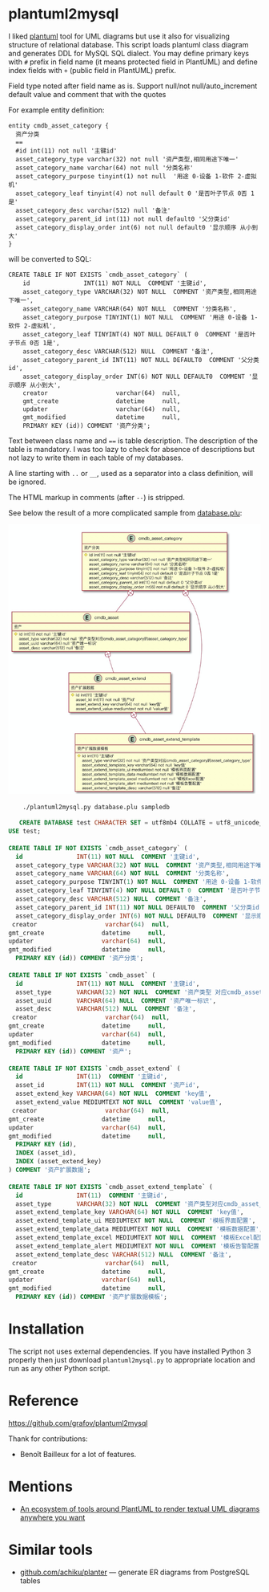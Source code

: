 # plantuml2mysql

I liked [plantuml](http://plantuml.com/) tool for UML diagrams but use it
also for visualizing structure of relational database.
This script loads plantuml class diagram and generates
DDL for MySQL SQL dialect. You may define primary keys
with `#` prefix in field name (it means protected field
in PlantUML) and define index fields with `+` (public field
in PlantUML) prefix.

Field type noted after field name as is. Support null/not null/auto_increment 
 default value and comment that with the quotes

For example entity definition:

```plantuml
entity cmdb_asset_category {
  资产分类
  ==
  #id int(11) not null '主键id'
  asset_category_type varchar(32) not null '资产类型,相同用途下唯一'
  asset_category_name varchar(64) not null '分类名称'
  asset_category_purpose tinyint(1) not null  '用途 0-设备 1-软件 2-虚拟机'
  asset_category_leaf tinyint(4) not null default 0 '是否叶子节点 0否 1是'
  asset_category_desc varchar(512) null '备注'
  asset_category_parent_id int(11) not null default0 '父分类id'
  asset_category_display_order int(6) not null default0 '显示顺序 从小到大'
}
```

will be converted to SQL:

    CREATE TABLE IF NOT EXISTS `cmdb_asset_category` (
        id               INT(11) NOT NULL  COMMENT '主键id',
        asset_category_type VARCHAR(32) NOT NULL  COMMENT '资产类型,相同用途下唯一',
        asset_category_name VARCHAR(64) NOT NULL  COMMENT '分类名称',
        asset_category_purpose TINYINT(1) NOT NULL  COMMENT '用途 0-设备 1-软件 2-虚拟机',
        asset_category_leaf TINYINT(4) NOT NULL DEFAULT 0  COMMENT '是否叶子节点 0否 1是',
        asset_category_desc VARCHAR(512) NULL  COMMENT '备注',
        asset_category_parent_id INT(11) NOT NULL DEFAULT0  COMMENT '父分类id',
        asset_category_display_order INT(6) NOT NULL DEFAULT0  COMMENT '显示顺序 从小到大',
        creator                   varchar(64)  null, 
        gmt_create                datetime     null,
        updater                   varchar(64)  null,
        gmt_modified              datetime     null,
        PRIMARY KEY (id)) COMMENT '资产分类';

Text between class name and `==` is table description.
The description of the table is mandatory.
I was too lazy to check for absence of descriptions but
not lazy to write them in each table of my databases.

A line starting with `..` or `__`, used as a separator
into a class definition, will be ignored.

The HTML markup in comments (after `--`) is stripped.

See below the result of a more complicated sample from [database.plu](database.plu):

![database.png](database.png)

```bash
    ./plantuml2mysql.py database.plu sampledb
```

```sql
   CREATE DATABASE test CHARACTER SET = utf8mb4 COLLATE = utf8_unicode_ci;
USE test;

CREATE TABLE IF NOT EXISTS `cmdb_asset_category` (
  id               INT(11) NOT NULL  COMMENT '主键id',
  asset_category_type VARCHAR(32) NOT NULL  COMMENT '资产类型,相同用途下唯一',
  asset_category_name VARCHAR(64) NOT NULL  COMMENT '分类名称',
  asset_category_purpose TINYINT(1) NOT NULL  COMMENT '用途 0-设备 1-软件 2-虚拟机',
  asset_category_leaf TINYINT(4) NOT NULL DEFAULT 0  COMMENT '是否叶子节点 0否 1是',
  asset_category_desc VARCHAR(512) NULL  COMMENT '备注',
  asset_category_parent_id INT(11) NOT NULL DEFAULT0  COMMENT '父分类id',
  asset_category_display_order INT(6) NOT NULL DEFAULT0  COMMENT '显示顺序 从小到大',
 creator                   varchar(64)  null, 
gmt_create                datetime     null,
updater                   varchar(64)  null,
gmt_modified              datetime     null,
  PRIMARY KEY (id)) COMMENT '资产分类';

CREATE TABLE IF NOT EXISTS `cmdb_asset` (
  id               INT(11) NOT NULL  COMMENT '主键id',
  asset_type       VARCHAR(32) NOT NULL  COMMENT '资产类型 对应cmdb_asset_category的asset_category_type',
  asset_uuid       VARCHAR(64) NULL  COMMENT '资产唯一标识',
  asset_desc       VARCHAR(512) NULL  COMMENT '备注',
 creator                   varchar(64)  null, 
gmt_create                datetime     null,
updater                   varchar(64)  null,
gmt_modified              datetime     null,
  PRIMARY KEY (id)) COMMENT '资产';

CREATE TABLE IF NOT EXISTS `cmdb_asset_extend` (
  id               INT(11)  COMMENT '主键id',
  asset_id         INT(11) NOT NULL  COMMENT '资产id',
  asset_extend_key VARCHAR(64) NOT NULL  COMMENT 'key值',
  asset_extend_value MEDIUMTEXT NOT NULL  COMMENT 'value值',
 creator                   varchar(64)  null, 
gmt_create                datetime     null,
updater                   varchar(64)  null,
gmt_modified              datetime     null,
  PRIMARY KEY (id),
  INDEX (asset_id),
  INDEX (asset_extend_key)
) COMMENT '资产扩展数据';

CREATE TABLE IF NOT EXISTS `cmdb_asset_extend_template` (
  id               INT(11)  COMMENT '主键id',
  asset_type       VARCHAR(32) NOT NULL  COMMENT '资产类型对应cmdb_asset_categor的asset_category_type',
  asset_extend_template_key VARCHAR(64) NOT NULL  COMMENT 'key值',
  asset_extend_template_ui MEDIUMTEXT NOT NULL  COMMENT '模板界面配置',
  asset_extend_template_data MEDIUMTEXT NOT NULL  COMMENT '模板数据配置',
  asset_extend_template_excel MEDIUMTEXT NOT NULL  COMMENT '模板Excel配置',
  asset_extend_template_alert MEDIUMTEXT NOT NULL  COMMENT '模板告警配置',
  asset_extend_template_desc VARCHAR(512) NULL  COMMENT '备注',
 creator                   varchar(64)  null, 
gmt_create                datetime     null,
updater                   varchar(64)  null,
gmt_modified              datetime     null,
  PRIMARY KEY (id)) COMMENT '资产扩展数据模板';                                               
```

# Installation

The script not uses external dependencies. If you have installed Python 3
properly then just download `plantuml2mysql.py` to appropriate location and
run as any other Python script.

# Reference
 https://github.com/grafov/plantuml2mysql

Thank for contributions: 

* Benoît Bailleux for a lot of features.

# Mentions

* [An ecosystem of tools around PlantUML to render textual UML diagrams anywhere you want](https://modeling-languages.com/plantuml-textual-uml-online/)

# Similar tools

* [github.com/achiku/planter](https://github.com/achiku/planter) — generate ER diagrams from PostgreSQL tables

